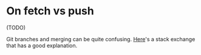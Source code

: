 
# On fetch vs push



(TODO)


Git branches and merging can be quite confusing. [Here](https://stackoverflow.com/questions/71768999/how-to-merge-when-you-get-error-hint-you-have-divergent-branches-and-need-to-s)'s a stack exchange that has a good explanation.

